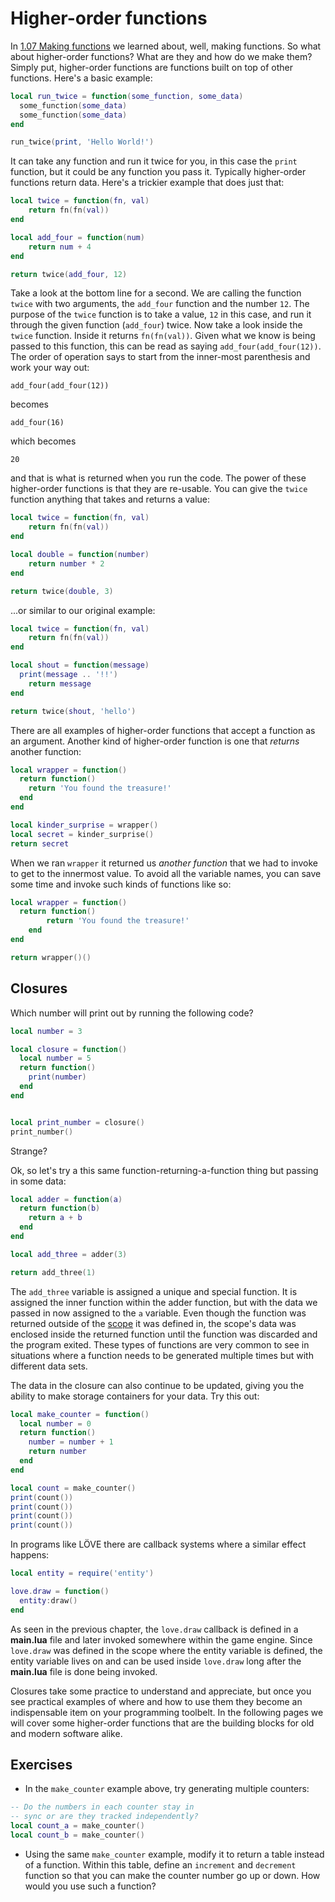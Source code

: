 # Higher-order functions

In [1.07 Making functions](01-07-making-functions.md) we learned about, well, making functions.
So what about higher-order functions?
What are they and how do we make them?
Simply put, higher-order functions are functions built on top of other functions.
Here's a basic example:

```lua
local run_twice = function(some_function, some_data)
  some_function(some_data)
  some_function(some_data)
end

run_twice(print, 'Hello World!')
```

It can take any function and run it twice for you, in this case the `print` function, but it could be any function you pass it.
Typically higher-order functions return data.
Here's a trickier example that does just that:

```lua
local twice = function(fn, val)
	return fn(fn(val))
end

local add_four = function(num)
	return num + 4
end

return twice(add_four, 12)
```

Take a look at the bottom line for a second.
We are calling the function `twice` with two arguments, the `add_four` function and the number `12`.
The purpose of the `twice` function is to take a value, `12` in this case, and run it through the given function (`add_four`) twice.
Now take a look inside the `twice` function.
Inside it returns `fn(fn(val))`.
Given what we know is being passed to this function, this can be read as saying `add_four(add_four(12))`.
The order of operation says to start from the inner-most parenthesis and work your way out:

```
add_four(add_four(12))
```

becomes

```
add_four(16)
```
which becomes

```
20
```
and that is what is returned when you run the code.
The power of these higher-order functions is that they are re-usable.
You can give the `twice` function anything that takes and returns a value:

```lua
local twice = function(fn, val)
	return fn(fn(val))
end

local double = function(number)
	return number * 2
end

return twice(double, 3)
```

...or similar to our original example:

```lua
local twice = function(fn, val)
	return fn(fn(val))
end

local shout = function(message)
  print(message .. '!!')
	return message
end

return twice(shout, 'hello')
```

There are all examples of higher-order functions that accept a function as an argument.
Another kind of higher-order function is one that *returns* another function:

```lua
local wrapper = function()
  return function()
    return 'You found the treasure!'
  end
end

local kinder_surprise = wrapper()
local secret = kinder_surprise()
return secret
```

When we ran `wrapper` it returned us *another function* that we had to invoke to get to the innermost value.
To avoid all the variable names, you can save some time and invoke such kinds of functions like so:

```lua
local wrapper = function()
  return function()
		return 'You found the treasure!'
	end
end

return wrapper()()
```

## Closures

Which number will print out by running the following code?

```lua
local number = 3

local closure = function()
  local number = 5
  return function()
    print(number)
  end
end


local print_number = closure()
print_number()
```

Strange?

Ok, so let's try a this same function-returning-a-function thing but passing in some data:

```lua
local adder = function(a)
  return function(b)
    return a + b
  end
end

local add_three = adder(3)

return add_three(1)
```

The `add_three` variable is assigned a unique and special function.
It is assigned the inner function within the adder function, but with the data we passed in now assigned to the `a` variable.
Even though the function was returned outside of the [scope](01-17-scopes.md) it was defined in, the scope's data was enclosed inside the returned function until the function was discarded and the program exited.
These types of functions are very common to see in situations where a function needs to be generated multiple times but with different data sets.

The data in the closure can also continue to be updated, giving you the ability to make storage containers for your data.
Try this out:

```lua
local make_counter = function()
  local number = 0
  return function()
    number = number + 1
    return number
  end
end

local count = make_counter()
print(count())
print(count())
print(count())
print(count())
```

In programs like LÖVE there are callback systems where a similar effect happens:

```lua
local entity = require('entity')

love.draw = function()
  entity:draw()
end
```

As seen in the previous chapter, the `love.draw` callback is defined in a **main.lua** file and later invoked somewhere within the game engine.
Since `love.draw` was defined in the scope where the entity variable is defined, the entity variable lives on and can be used inside `love.draw` long after the **main.lua** file is done being invoked.

Closures take some practice to understand and appreciate, but once you see practical examples of where and how to use them they become an indispensable item on your programming toolbelt.
In the following pages we will cover some higher-order functions that are the building blocks for old and modern software alike.

## Exercises

- In the `make_counter` example above, try generating multiple counters:
```lua
-- Do the numbers in each counter stay in
-- sync or are they tracked independently?
local count_a = make_counter()
local count_b = make_counter()
```

- Using the same `make_counter` example, modify it to return a table instead of a function. Within this table, define an `increment` and `decrement` function so that you can make the counter number go up or down. How would you use such a function?
